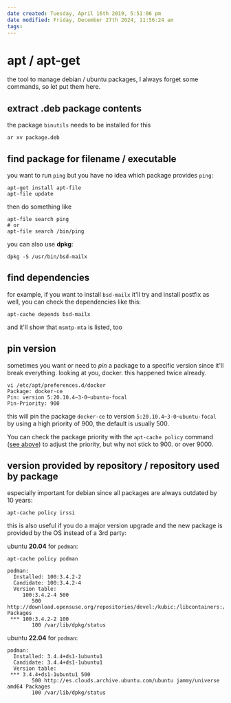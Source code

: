 ```yaml
---
date created: Tuesday, April 16th 2019, 5:51:06 pm
date modified: Friday, December 27th 2024, 11:56:24 am
tags: 
---
```


# apt / apt-get

the tool to manage debian / ubuntu packages, I always forget some commands, so let put them here.

## extract .deb package contents

the package `binutils` needs to be installed for this

```shell
ar xv package.deb
```

## find package for filename / executable

you want to run `ping` but you have no idea which package provides `ping`:

```
apt-get install apt-file
apt-file update
```

then do something like

```
apt-file search ping
# or
apt-file search /bin/ping
```

you can also use **dpkg**:

```shell
dpkg -S /usr/bin/bsd-mailx
```

## find dependencies

for example, if you want to install `bsd-mailx` it'll try and install postfix as well, you can check the dependencies like this:

```shell
apt-cache depends bsd-mailx
```

and it'll show that `msmtp-mta` is listed, too

## pin version

sometimes you want or need to *pin* a package to a specific version since it'll break everything. looking at you, docker. this happened twice already.

```
vi /etc/apt/preferences.d/docker
Package: docker-ce
Pin: version 5:20.10.4~3-0~ubuntu-focal
Pin-Priority: 900
```

this will pin the package `docker-ce` to version `5:20.10.4~3-0~ubuntu-focal` by using a high priority of 900, the default is usually 500.

You can check the package priority with the `apt-cache policy` command ([see above](#version%20provided%20by%20repository)) to adjust the priority, but why not stick to 900. or over 9000.

## version provided by repository / repository used by package

especially important for debian since all packages are always outdated by 10 years:

```
apt-cache policy irssi
```

this is also useful if you do a major version upgrade and the new package is provided by the OS instead of a 3rd party:

ubuntu **20.04** for `podman`:

```shell
apt-cache policy podman
```

```
podman:
  Installed: 100:3.4.2-2
  Candidate: 100:3.4.2-4
  Version table:
     100:3.4.2-4 500
        500 http://download.opensuse.org/repositories/devel:/kubic:/libcontainers:/stable/xUbuntu_20.04  Packages
 *** 100:3.4.2-2 100
        100 /var/lib/dpkg/status
```

ubuntu **22.04** for `podman`:

```
podman:
  Installed: 3.4.4+ds1-1ubuntu1
  Candidate: 3.4.4+ds1-1ubuntu1
  Version table:
 *** 3.4.4+ds1-1ubuntu1 500
        500 http://es.clouds.archive.ubuntu.com/ubuntu jammy/universe amd64 Packages
        100 /var/lib/dpkg/status
```
